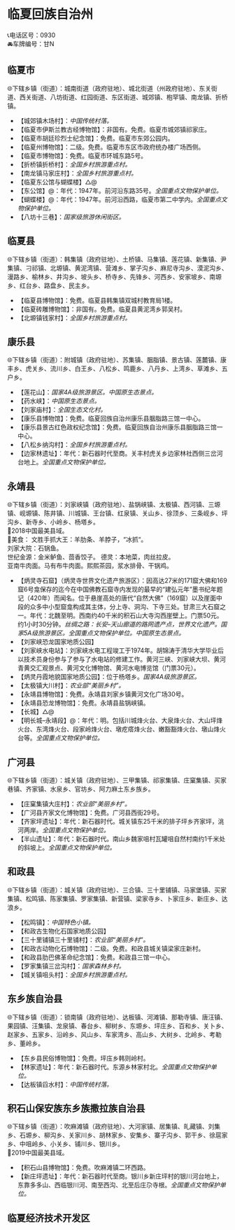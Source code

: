 # 临夏回族自治州  
📞电话区号：0930  
🚘车牌编号：甘N  

## 临夏市  
🌐下辖乡镇（街道）：城南街道（政府驻地）、城北街道（州政府驻地）、东关街道、西关街道、八坊街道、红园街道、东区街道、城郊镇、枹罕镇、南龙镇、折桥镇。  
  
* 【城郊镇木场村】：*中国传统村落。*  
* 【临夏市伊斯兰教古经博物馆】：非国有。免费。临夏市城郊镇祁家庄。  
* 【临夏市胡廷珍烈士纪念馆】：免费。临夏市东郊公园内。  
* 【临夏州博物馆】：二级。免费。临夏市东区市政府统办楼广场西侧。  
* 【临夏市博物馆】：免费。临夏市环城东路5号。  
* 【折桥镇折桥村】：*全国乡村旅游重点村。*  
* 【南龙镇马家庄村】：*全国乡村旅游重点村。*  
* 【临夏东公馆与蝴蝶楼】△@  
* 【东公馆】@：年代：1947年。前河沿东路35号。*全国重点文物保护单位。*  
* 【蝴蝶楼】@：年代：1947年。前河沿西路，临夏市第二中学内。*全国重点文物保护单位。*  
* 【八坊十三巷】：*国家级旅游休闲街区。*  

## 临夏县  
🌐下辖乡镇（街道）：韩集镇（政府驻地）、土桥镇、马集镇、莲花镇、新集镇、尹集镇、刁祁镇、北塬镇、黄泥湾镇、营滩乡、掌子沟乡、麻尼寺沟乡、漠泥沟乡、漫路乡、榆林乡、井沟乡、坡头乡、桥寺乡、先锋乡、河西乡、安家坡乡、南塬乡、红台乡、路盘乡、民主乡。  
  
* 【临夏县博物馆】：免费。临夏县韩集镇双城村教育局1楼。  
* 【临夏砖雕博物馆】：非国有。免费。临夏县黄泥湾乡郭吴村。  
* 【北塬镇钱家村】：*全国乡村旅游重点村。*  

## 康乐县  
🌐下辖乡镇（街道）：附城镇（政府驻地）、苏集镇、胭脂镇、景古镇、莲麓镇、康丰乡、虎关乡、流川乡、白王乡、八松乡、鸣鹿乡、八丹乡、上湾乡、草滩乡、五户乡。  
  
* 【莲花山】：*国家4A级旅游景区。中国原生态景点。*  
* 【药水峡】：*中国原生态景点。*  
* 【刘家庙村】：*全国生态文化村。*  
* 【康乐县博物馆】：免费。临夏回族自治州康乐县胭脂路三馆一中心。  
* 【康乐县景古红色政权纪念馆】：免费。临夏回族自治州康乐县胭脂路三馆一中心。  
* 【八松乡纳沟村】：*全国乡村旅游重点村。*  
* 【边家林遗址】：年代：新石器时代至商。关丰村虎关乡边家林社西侧三岔河台地上。*全国重点文物保护单位。*  

## 永靖县  
🌐下辖乡镇（街道）：刘家峡镇（政府驻地）、盐锅峡镇、太极镇、西河镇、三塬镇、岘塬镇、陈井镇、川城镇、王台镇、红泉镇、关山乡、徐顶乡、三条岘乡、坪沟乡、新寺乡、小岭乡、杨塔乡。  
🏅2018中国最美县域。  
🍴美食：
文胜手抓大王：羊肋条、羊脖子，“冰抓“。  
刘家大院：石锅鱼。  
世纪金源：金米鲈鱼、茴香饺子。
德灵：本地菜，肉丝拉皮。  
亚南牛肉面。马有布牛肉面。熙熙茶园，浆水排骨、干锅鸡。
  
* 【炳灵寺石窟】（炳灵寺世界文化遗产旅游区）：因高达27米的171窟大佛和169窟6号龛保存的迄今在中国佛教石窟寺内发现的最早的“建弘元年”墨书纪年题记（420年）而闻名。位于悬崖高处的唐代“自然大佛”（169窟）以及崖面中段的众多中小型窟龛构成其主体，分上寺、洞沟、下寺三处。甘肃三大石窟之一。年代：北魏至明。西南约40千米的积石山大寺沟西崖壁上。门票50元。约1小时30分钟。*丝绸之路：长安–天山廊道的路网遗产点，世界文化遗产。国家5A级旅游景区。全国重点文物保护单位。中国原生态景点。*  
* 【刘家峡恐龙国家地质公园】  
* 【刘家峡水电站】：刘家峡水电工程竣工于1974年。胡锦涛于清华大学毕业后以技术员身份参与了参与了水电站的修建工作。黄河三峡、刘家峡大坝、黄河青黄交汇观景点、黄河文化博物馆、黄河水电博览馆（门票30元）。
* 【炳灵丹霞地貌国家地质公园】：位于杨塔乡。*国家4A级旅游景区。*  
* 【太极镇大川村】：*农业部“美丽乡村”。*  
* 【永靖县博物馆】：免费。永靖县刘家乡镇黄河文化广场30号。  
* 【永靖县恐龙博物馆】：免费。永靖县盐锅峡镇。  
* 【长城】△@  
* 【明长城–永靖段】@：年代：明。包括川城烽火台、大泉烽火台、大山坪烽火台、东湾烽火台、段家岭烽火台、墩疙瘩烽火台、嫩豁豁烽火台、墩山烽火台等。*全国重点文物保护单位。*  

## 广河县  
🌐下辖乡镇（街道）：城关镇（政府驻地）、三甲集镇、祁家集镇、庄窠集镇、买家巷镇、齐家镇、水泉乡、官坊乡、阿力麻土东乡族乡。  
  
* 【庄窠集镇大庄村】：*农业部“美丽乡村”。*  
* 【广河县齐家文化博物馆】：免费。广河县西街29号。  
* 【齐家坪遗址】：年代：新石器时代。城关镇东25千米的排子坪乡齐家坪，洮河两岸。*全国重点文物保护单位。*  
* 【半山遗址】：年代：新石器时代。南山乡魏家咀村瓦罐咀自然村南约1千米处的斜坡上。*全国重点文物保护单位。*  

## 和政县  
🌐下辖乡镇（街道）：城关镇（政府驻地）、三合镇、三十里铺镇、马家堡镇、买家集镇、松鸣镇、陈家集镇、罗家集镇、新营镇、梁家寺乡、卜家庄乡、新庄乡、达浪乡。  
  
* 【松鸣镇】：*中国特色小镇。*  
* 【和政古生物化石国家地质公园】  
* 【三十里铺镇三十里铺村】：*农业部“美丽乡村”。*  
* 【和政古动物化石博物馆】：二级。免费。和政县城关镇梁家庄新村。  
* 【和政县肋巴佛革命纪念馆】：免费。和政县三馆一中心。  
* 【罗家集镇三岔沟村】：*国家森林乡村。*  
* 【城关镇咀头村】：*全国乡村旅游重点村。*  

## 东乡族自治县  
🌐下辖乡镇（街道）：锁南镇（政府驻地）、达板镇、河滩镇、那勒寺镇、唐汪镇、果园镇、汪集镇、龙泉镇、春台乡、柳树乡、东塬乡、坪庄乡、百和乡、关卜乡、赵家乡、五家乡、沿岭乡、风山乡、车家湾乡、高山乡、大树乡、北岭乡、考勒乡、董岭乡。  
  
* 【东乡县民俗博物馆】：免费。坪庒乡韩则岭村。  
* 【林家遗址】：年代：新石器时代。东源乡林家村北。*全国重点文物保护单位。*  
* 【达板镇舀水村】：*中国传统村落。*  

## 积石山保安族东乡族撒拉族自治县  
🌐下辖乡镇（街道）：吹麻滩镇（政府驻地）、大河家镇、居集镇、癿藏镇、刘集乡、石塬乡、柳沟乡、关家川乡、胡林家乡、安集乡、寨子沟乡、郭干乡、徐扈家乡、中咀岭乡、小关乡、铺川乡、银川乡。  
🏅2019中国最美县域。  
  
* 【积石山县博物馆】：免费。吹麻滩镇二环西路。  
* 【新庄坪遗址】：年代：新石器时代至商。银川乡新庄坪村的银川河台地上，东靠多多山、西临银川河、南至西沟、北至后庄尕寺根。*全国重点文物保护单位。*  
  
## 临夏经济技术开发区